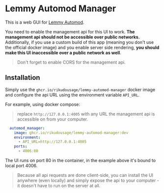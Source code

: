 # Lemmy Automod Manager

This is a web GUI for [Lemmy Automod](https://github.com/RikudouSage/LemmyAutomod).

You need to enable the management api for this UI to work. **The management api should not be accessible over public networks.**
Additionally, if you use a custom build of this app (meaning you don't use the official docker image) and you enable server side rendering,
**you should make this UI inaccessible over a public network as well**.

> Don't forget to enable CORS for the management api.

## Installation

Simply use the `ghcr.io/rikudousage/lemmy-automod-manager` docker image and configure the api URL using the environment variable `API_URL`.

For example, using docker compose:

> replace `http://127.0.0.1:4005` with any URL the management api is accessible on from your computer.

```yaml
  automod_manager:
    image: ghcr.io/rikudousage/lemmy-automod-manager:dev
    environment:
      - API_URL=http://127.0.0.1:4005
    ports:
      - 4006:80
```

The UI runs on port 80 in the container, in the example above it's bound to local port 4006.

> Because all api requests are done client-side, you can install the UI anywhere (even locally) and simply expose the api
> to your computer - it doesn't have to run on the server at all.
